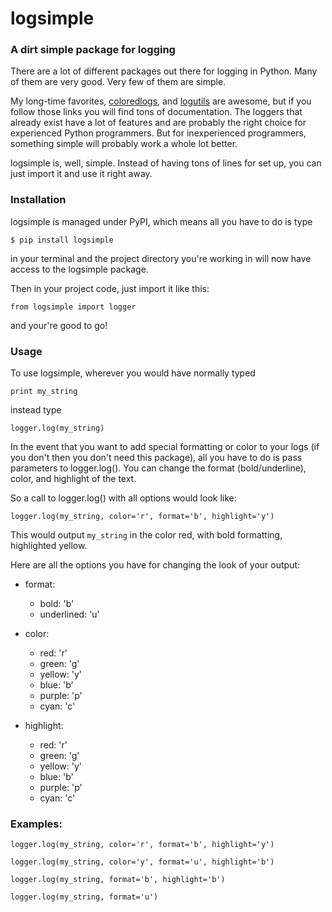 # logsimple

### A dirt simple package for logging

There are a lot of different packages out there for logging in Python. Many of them are very good. Very few of them are simple.

My long-time favorites, [coloredlogs](https://coloredlogs.readthedocs.io/en/latest/), and [logutils](https://bitbucket.org/vinay.sajip/logutils/) are awesome, but if you follow those links you will find tons of documentation. The loggers that already exist have a lot of features and are probably the right choice for experienced Python programmers. But for inexperienced programmers, something simple will probably work a whole lot better.

logsimple is, well, simple. Instead of having tons of lines for set up, you can just import it and use it right away.

### Installation

logsimple is managed under PyPI, which means all you have to do is type

```
$ pip install logsimple
```

in your terminal and the project directory you're working in will now have access to the logsimple package.

Then in your project code, just import it like this:

```
from logsimple import logger
```

and your're good to go!

### Usage

To use logsimple, wherever you would have normally typed

```
print my_string
```

instead type

```
logger.log(my_string)
```

In the event that you want to add special formatting or color to your logs (if you don't then you don't need this package), all you have to do is pass parameters to logger.log(). You can change the format (bold/underline), color, and highlight of the text.

So a call to logger.log() with all options would look like:

```
logger.log(my_string, color='r', format='b', highlight='y')
```

This would output ```my_string``` in the color red, with bold formatting, highlighted yellow.

Here are all the options you have for changing the look of your output:

* format:
	* bold:			'b'
	* underlined:	'u'

* color:
	* red: 			'r'
	* green: 		'g'
	* yellow: 		'y'
	* blue:			'b'
	* purple:		'p'
	* cyan:			'c'

* highlight:
	* red: 			'r'
	* green: 		'g'
	* yellow: 		'y'
	* blue:			'b'
	* purple:		'p'
	* cyan:			'c'

### Examples:

```
logger.log(my_string, color='r', format='b', highlight='y')
```


```
logger.log(my_string, color='y', format='u', highlight='b')
```

```
logger.log(my_string, format='b', highlight='b')
```

```
logger.log(my_string, format='u')
```
